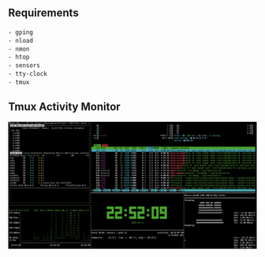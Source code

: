 ## Requirements

```bash
- gping
- nload
- nmon
- htop
- sensors
- tty-clock
- tmux
```
## Tmux Activity Monitor

![Tmux activity monitor](assets/screen_tmuxv1.png)